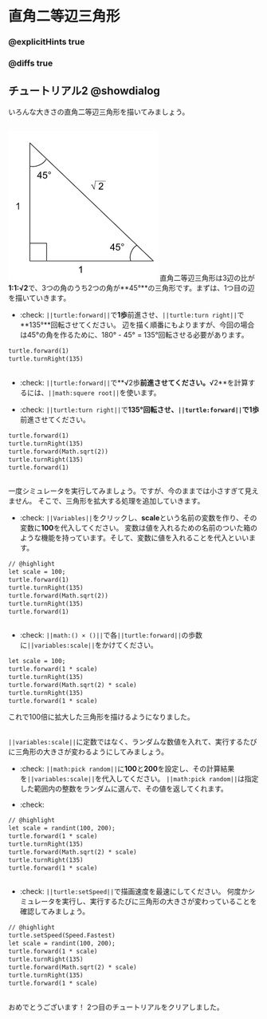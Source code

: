 # 直角二等辺三角形

### @explicitHints true
### @diffs true

## チュートリアル2 @showdialog
いろんな大きさの直角二等辺三角形を描いてみましょう。

## 
![triangle](static/skillmap/beginner/triangle.png)
直角二等辺三角形は3辺の比が**1:1:√2**で、3つの角のうち2つの角が**45°**の三角形です。まずは、1つ目の辺を描いていきます。

- :check:
``||turtle:forward||``で**1歩**前進させ、``||turtle:turn right||``で**135°**回転させてください。
辺を描く順番にもよりますが、今回の場合は45°の角を作るために、180° - 45° = 135°回転させる必要があります。

```blocks
turtle.forward(1)
turtle.turnRight(135)
```

## 
- :check:
``||turtle:forward||``で**√2歩**前進させてください。**√2**を計算するには、``||math:squere root||``を使います。

- :check:
``||turtle:turn right||``で**135°**回転させ、``||turtle:forward||``で**1歩**前進させてください。

```blocks
turtle.forward(1)
turtle.turnRight(135)
turtle.forward(Math.sqrt(2))
turtle.turnRight(135)
turtle.forward(1)
```

## 
一度シミュレータを実行してみましょう。ですが、今のままでは小さすぎて見えません。
そこで、三角形を拡大する処理を追加していきます。

- :check:
``||Variables||``をクリックし、**scale**という名前の変数を作り、その変数に**100**を代入してください。
変数は値を入れるための名前のついた箱のような機能を持っています。そして、変数に値を入れることを代入といいます。

```blocks
// @highlight
let scale = 100;
turtle.forward(1)
turtle.turnRight(135)
turtle.forward(Math.sqrt(2))
turtle.turnRight(135)
turtle.forward(1)
```

## 
- :check:
``||math:() × ()||``で各``||turtle:forward||``の歩数に``||variables:scale||``をかけてください。


```blocks
let scale = 100;
turtle.forward(1 * scale)
turtle.turnRight(135)
turtle.forward(Math.sqrt(2) * scale)
turtle.turnRight(135)
turtle.forward(1 * scale)
```

これで100倍に拡大した三角形を描けるようになりました。

## 
``||variables:scale||``に定数ではなく、ランダムな数値を入れて、実行するたびに三角形の大きさが変わるようにしてみましょう。

- :check:
``||math:pick random||``に**100**と**200**を設定し、その計算結果を``||variables:scale||``を代入してください。
``||math:pick random||``は指定した範囲内の整数をランダムに選んで、その値を返してくれます。

- :check:


```blocks
// @highlight
let scale = randint(100, 200);
turtle.forward(1 * scale)
turtle.turnRight(135)
turtle.forward(Math.sqrt(2) * scale)
turtle.turnRight(135)
turtle.forward(1 * scale)
```

## 
- :check:
``||turtle:setSpeed||``で描画速度を最速にしてください。
何度かシミュレータを実行し、実行するたびに三角形の大きさが変わっていることを確認してみましょう。

```blocks
// @highlight
turtle.setSpeed(Speed.Fastest)
let scale = randint(100, 200);
turtle.forward(1 * scale)
turtle.turnRight(135)
turtle.forward(Math.sqrt(2) * scale)
turtle.turnRight(135)
turtle.forward(1 * scale)
```

## 
おめでとうございます！
2つ目のチュートリアルをクリアしました。
